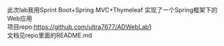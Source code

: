 此次lab我用Sprint Boot+Spring MVC+Thymeleaf 实现了一个Spring框架下的Web应用  
项目repo:https://github.com/ultra7677/ADWebLab1  
文档见repo里面的README.md  